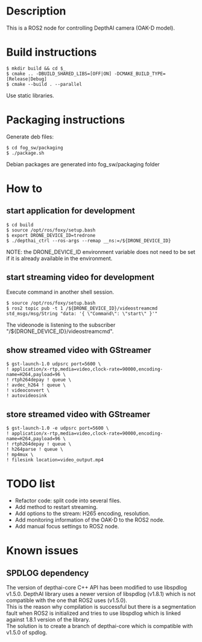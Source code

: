 # Description
This is a ROS2 node for controlling DepthAI camera (OAK-D model).

# Build instructions
```
$ mkdir build && cd $_
$ cmake .. -DBUILD_SHARED_LIBS=[OFF|ON] -DCMAKE_BUILD_TYPE=[Release|Debug]
$ cmake --build . --parallel
```
Use static libraries.

# Packaging instructions
Generate deb files:
```
$ cd fog_sw/packaging
$ ./package.sh
```
Debian packages are generated into fog_sw/packaging folder

# How to
## start application for development
```
$ cd build
$ source /opt/ros/foxy/setup.bash
$ export DRONE_DEVICE_ID=tredrone
$ ./depthai_ctrl --ros-args --remap __ns:=/${DRONE_DEVICE_ID}
```
NOTE: the DRONE_DEVICE_ID environment variable does not need to be set if it is already available in the environment.

## start streaming video for development
Execute command in another shell session. <br>
```
$ source /opt/ros/foxy/setup.bash
$ ros2 topic pub -t 1 /${DRONE_DEVICE_ID}/videostreamcmd std_msgs/msg/String "data: '{ \"Command\": \"start\" }'"
```
The videonode is listening to the subscriber "/${DRONE_DEVICE_ID}/videostreamcmd".

## show streamed video with GStreamer
```
$ gst-launch-1.0 udpsrc port=5600 \
! application/x-rtp,media=video,clock-rate=90000,encoding-name=H264,payload=96 \
! rtph264depay ! queue \
! avdec_h264 ! queue \
! videoconvert \
! autovideosink
```

## store streamed video with GStreamer
```
$ gst-launch-1.0 -e udpsrc port=5600 \
! application/x-rtp,media=video,clock-rate=90000,encoding-name=H264,payload=96 \
! rtph264depay ! queue \
! h264parse ! queue \
! mp4mux \
! filesink location=video_output.mp4
```

# TODO list
* Refactor code: split code into several files.
* Add method to restart streaming.
* Add options to the stream: H265 encoding, resolution.
* Add monitoring information of the OAK-D to the ROS2 node.
* Add manual focus settings to ROS2 node.

# Known issues
## SPDLOG dependency
The version of depthai-core C++ API has been modified to use libspdlog v1.5.0. DepthAI library uses a newer version of libspdlog (v1.8.1) which is not compatible with the one that ROS2 uses (v1.5.0).<br>
This is the reason why compilation is successful but there is a segmentation fault when ROS2 is initialized and tries to use libspdlog which is linked against 1.8.1 version of the library. <br>
The solution is to create a branch of depthai-core which is compatible with v1.5.0 of spdlog.